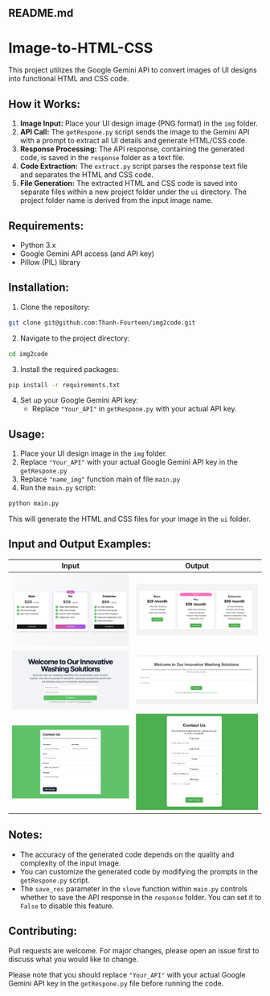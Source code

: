 ## README.md

# Image-to-HTML-CSS

This project utilizes the Google Gemini API to convert images of UI designs into functional HTML and CSS code.

## How it Works:

1. **Image Input:** Place your UI design image (PNG format) in the `img` folder.
2. **API Call:** The `getRespone.py` script sends the image to the Gemini API with a prompt to extract all UI details and generate HTML/CSS code.
3. **Response Processing:** The API response, containing the generated code, is saved in the `response` folder as a text file.
4. **Code Extraction:** The `extract.py` script parses the response text file and separates the HTML and CSS code.
5. **File Generation:** The extracted HTML and CSS code is saved into separate files within a new project folder under the `ui` directory. The project folder name is derived from the input image name.

## Requirements:

* Python 3.x
* Google Gemini API access (and API key)
* Pillow (PIL) library

## Installation:

1. Clone the repository:

```bash
git clone git@github.com:Thanh-Fourteen/img2code.git
```

2. Navigate to the project directory:

```bash
cd img2code
```

3. Install the required packages:

```bash
pip install -r requirements.txt
```

4. Set up your Google Gemini API key:
    -  Replace `"Your_API"`  in `getRespone.py` with your actual API key.

## Usage:

1. Place your UI design image in the `img` folder.
2. Replace `"Your_API"` with your actual Google Gemini API key in the `getRespone.py`
3. Replace `"name_img"` function main of file `main.py`
2. Run the `main.py` script:

```bash
python main.py
```

This will generate the HTML and CSS files for your image in the `ui` folder.

## Input and Output Examples:

| Input | Output |
|---|---|
| ![alt text](img/pricing.png) | ![alt text](demo_output/pricing.png) |
| ![alt text](img/company_home.png) | ![alt text](demo_output/company_home.png) |
| ![alt text](img/contact_form.png) | ![alt text](demo_output/contact_form.png) |

## Notes:

* The accuracy of the generated code depends on the quality and complexity of the input image.
* You can customize the generated code by modifying the prompts in the `getRespone.py` script.
* The `save_res` parameter in the `slove` function within `main.py` controls whether to save the API response in the `response` folder. You can set it to `False` to disable this feature.

## Contributing:

Pull requests are welcome. For major changes, please open an issue first to discuss what you would like to change.


Please note that you should replace `"Your_API"` with your actual Google Gemini API key in the `getRespone.py` file before running the code. 
